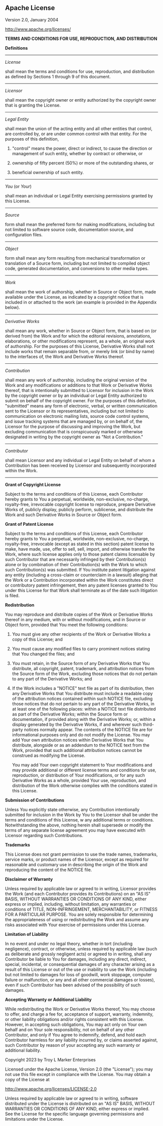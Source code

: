 ## Apache License
Version 2.0, January 2004

http://www.apache.org/licenses/

**TERMS AND CONDITIONS FOR USE, REPRODUCTION, AND DISTRIBUTION**

**Definitions**
- - -
_License_

shall mean the terms and conditions for use, reproduction, and distribution as defined by Sections 1 through 9 of this document.
- - -
_Licensor_

shall mean the copyright owner or entity authorized by the copyright owner that is granting the License.
- - -
_Legal Entity_

shall mean the union of the acting entity and all other entities that control, are controlled by, or
are under common control with that entity. For the purposes of this definition,
1. "control" means the power, direct or indirect, to cause the direction or management of such entity, whether by contract or
   otherwise, or
2. ownership of fifty percent (50%) or more of the outstanding shares, or

3. beneficial ownership of such entity.
- - - 
_You_ (or _Your_)

shall mean an individual or Legal Entity exercising permissions granted by this License.
- - -
_Source_

form shall mean the preferred form for making modifications, including but not limited to software source code,
documentation source, and configuration files.
- - - 
_Object_

form shall mean any form resulting from mechanical transformation or translation of a Source form, including but not
limited to compiled object code, generated documentation, and conversions to other media types.
- - -
_Work_

shall mean the work of authorship, whether in Source or Object form, made available under the License, as indicated
by a copyright notice that is included in or attached to the work (an example is provided in the Appendix below).
- - -
_Derivative Works_

shall mean any work, whether in Source or Object form, that is based on (or derived from) the Work and for which the
editorial revisions, annotations, elaborations, or other modifications represent, as a whole, an original work of
authorship. For the purposes of this License, Derivative Works shall not include works that remain separable from,
or merely link (or bind by name) to the interfaces of, the Work and Derivative Works thereof.
- - - 
_Contribution_

shall mean any work of authorship, including the original version of the Work and any modifications or additions to
that Work or Derivative Works thereof, that is intentionally submitted to Licensor for inclusion in the Work by the
copyright owner or by an individual or Legal Entity authorized to submit on behalf of the copyright owner. For the
purposes of this definition, "submitted" means any form of electronic, verbal, or written communication sent to the
Licensor or its representatives, including but not limited to communication on electronic mailing lists, source code
control systems, and issue tracking systems that are managed by, or on behalf of, the Licensor for the purpose of
discussing and improving the Work, but excluding communication that is conspicuously marked or otherwise designated
in writing by the copyright owner as "Not a Contribution."
- - -
_Contributor_

shall mean Licensor and any individual or Legal Entity on behalf of whom a Contribution has been received by
Licensor and subsequently incorporated within the Work.
- - -
**Grant of Copyright License**

Subject to the terms and conditions of this License, each Contributor hereby grants to You a perpetual, worldwide,
non-exclusive, no-charge, royalty-free, irrevocable copyright license to reproduce, prepare Derivative Works of,
publicly display, publicly perform, sublicense, and distribute the Work and such Derivative Works in Source or Object form.

**Grant of Patent License**

Subject to the terms and conditions of this License, each Contributor hereby grants to You a perpetual, worldwide,
non-exclusive, no-charge, royalty-free, irrevocable (except as stated in this section) patent license to make, have
made, use, offer to sell, sell, import, and otherwise transfer the Work, where such license applies only to those
patent claims licensable by such Contributor that are necessarily infringed by their Contribution(s) alone or by
combination of their Contribution(s) with the Work to which such Contribution(s) was submitted. If You institute
patent litigation against any entity (including a cross-claim or counterclaim in a lawsuit) alleging that the Work or
a Contribution incorporated within the Work constitutes direct or contributory patent infringement, then any patent
licenses granted to You under this License for that Work shall terminate as of the date such litigation is filed.

**Redistribution**

You may reproduce and distribute copies of the Work or Derivative Works thereof in any medium, with or without
modifications, and in Source or Object form, provided that You meet the following conditions:

1. You must give any other recipients of the Work or Derivative Works a copy of this License; and

2. You must cause any modified files to carry prominent notices stating that You changed the files; and

3. You must retain, in the Source form of any Derivative Works that You distribute, all copyright, patent,
   trademark, and attribution notices from the Source form of the Work, excluding those notices that do not
   pertain to any part of the Derivative Works; and

4. If the Work includes a "NOTICE" text file as part of its distribution, then any Derivative Works that You
   distribute must include a readable copy of the attribution notices contained within such NOTICE file,
   excluding those notices that do not pertain to any part of the Derivative Works, in at least one of the
   following places: within a NOTICE text file distributed as part of the Derivative Works; within the Source
   form or documentation, if provided along with the Derivative Works; or, within a display generated by the
   Derivative Works, if and wherever such third-party notices normally appear. The contents of the NOTICE file are
   for informational purposes only and do not modify the License. You may add Your own attribution notices within
   Derivative Works that You distribute, alongside or as an addendum to the NOTICE text from the Work, provided that
   such additional attribution notices cannot be construed as modifying the License.

   You may add Your own copyright statement to Your modifications and may provide additional or different license
   terms and conditions for use, reproduction, or distribution of Your modifications, or for any such Derivative
   Works as a whole, provided Your use, reproduction, and distribution of the Work otherwise complies with the
   conditions stated in this License.

**Submission of Contributions**

Unless You explicitly state otherwise, any Contribution intentionally submitted for inclusion in the Work by You to the
Licensor shall be under the terms and conditions of this License, w any additional terms or conditions. Notwithstanding
the above, nothing herein shall supersede or modify the terms of any separate license agreement you may have executed
with Licensor regarding such Contributions.

**Trademarks**

This License does not grant permission to use the trade names, trademarks, service marks, or product names of the
Licensor, except as required for reasonable and customary use in describing the origin of the Work and reproducing the
content of the NOTICE file.

**Disclaimer of Warranty**

Unless required by applicable law or agreed to in writing, Licensor provides the Work (and each Contributor provides
its Contributions) on an "AS IS" BASIS, WITHOUT WARRANTIES OR CONDITIONS OF ANY KIND, either express or implied,
including, without limitation, any warranties or conditions of TITLE, NON-INFRINGEMENT, MERCHANTABILITY, or FITNESS FOR
A PARTICULAR PURPOSE. You are solely responsible for determining the appropriateness of using or redistributing the
Work and assume any risks associated with Your exercise of permissions under this License.

**Limitation of Liability**

In no event and under no legal theory, whether in tort (including negligence), contract, or otherwise, unless required
by applicable law (such as deliberate and grossly negligent acts) or agreed to in writing, shall any Contributor be
liable to You for damages, including any direct, indirect, special, incidental, or consequential damages of any
character arising as a result of this License or out of the use or inability to use the Work (including but not limited
to damages for loss of goodwill, work stoppage, computer failure or malfunction, or any and all other commercial
damages or losses), even if such Contributor has been advised of the possibility of such damages.

**Accepting Warranty or Additional Liability**

While redistributing the Work or Derivative Works thereof, You may choose to offer, and charge a fee for, acceptance of
support, warranty, indemnity, or other liability obligations and/or rights consistent with this License. However, in
accepting such obligations, You may act only on Your own behalf and on Your sole responsibility, not on behalf of any
other Contributor, and only if You agree to indemnify, defend, and hold each Contributor harmless for any liability
incurred by, or claims asserted against, such Contributor by reason of your accepting any such warranty or additional
liability.

Copyright 2023 by Troy L Marker Enterprises

Licensed under the Apache License, Version 2.0 (the "License"); you may not use this file except in compliance with
the License. You may obtain a copy of the License at

http://www.apache.org/licenses/LICENSE-2.0

Unless required by applicable law or agreed to in writing, software distributed under the License is distributed on an
"AS IS" BASIS, WITHOUT WARRANTIES OR CONDITIONS OF ANY KIND, either express or implied. See the License for the
specific language governing permissions and limitations under the License.
